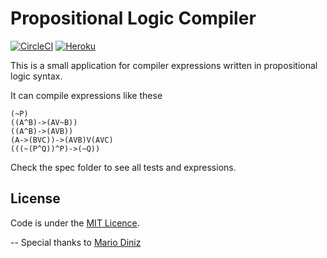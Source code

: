 # Propositional Logic Compiler

[![CircleCI](https://circleci.com/gh/cmendesce/propositional-logic-tools.svg?style=svg)](https://circleci.com/gh/cmendesce/propositional-logic-compiler) [![Heroku](https://heroku-badge.herokuapp.com/?app=logic-compiler)](https://pl-tools.herokuapp.com/)

This is a small application for compiler expressions written in propositional logic syntax. 

It can compile expressions like these

```
(~P)
((A^B)->(AV~B))
((A^B)->(AVB))
(A->(BVC))->(AVB)V(AVC)
(((~(P^Q))^P)->(~Q))
```
Check the spec folder to see all tests and expressions.



## License
Code is under the [MIT Licence](LICENSE).

--
Special thanks to [Mario Diniz](https://github.com/mariohd)
